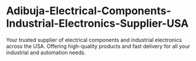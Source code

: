 # Adibuja-Electrical-Components-Industrial-Electronics-Supplier-USA
Your trusted supplier of electrical components and industrial electronics across the USA. Offering high-quality products and fast delivery for all your industrial and automation needs.
